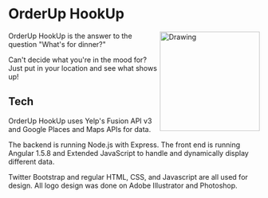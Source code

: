 # OrderUp HookUp 
<img src="http://smessina.com/img/orderuphookuplogo.png" alt="Drawing" style="float:right;width: 200px;"/>


OrderUp HookUp is the answer to the question "What's for dinner?"

Can't decide what you're in the mood for? Just put in your location and see what shows up!

## Tech

OrderUp HookUp uses Yelp's Fusion API v3 and Google Places and Maps APIs for data. 

The backend is running Node.js with Express. The front end is running Angular 1.5.8 and Extended JavaScript to handle and dynamically display different data. 

Twitter Bootstrap and regular HTML, CSS, and Javascript are all used for design. All logo design was done on Adobe Illustrator and Photoshop.



